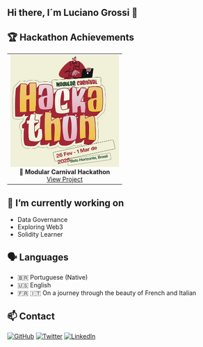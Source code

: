 ## Hi there, I´m Luciano Grossi 👋

## 🏆 Hackathon Achievements
<!--https://github.com/grossitech/grossitech/blob/main/ModularCarnivalHackathon.png?raw=true-->
<p align="center">
  <table align="center">
    <tr>
      <td align="center">
        <img src="ModularCarnivalHackathon.png" alt="Constellation Hackathon" width="250"/>
        <br/>
        <b>🏅 Modular Carnival Hackathon</b>
        <br/>
        <a href="https://github.com/grossitech/FlyChain">View Project</a>
      </td>
    </tr>
  </table>
</p>

## 🔭 I’m currently working on

- Data Governance
- Exploring Web3
- Solidity Learner

## 🗣️ Languages

- 🇧🇷 Portuguese (Native)
- 🇺🇸 English
- 🇫🇷 🇮🇹 On a journey through the beauty of French and Italian

## 📫 Contact
  <a href="https://github.com/grossitech"><img src="https://img.shields.io/badge/GitHub-181717?style=for-the-badge&logo=github&logoColor=white" alt="GitHub"></a>
  <a href="https://twitter.com/lucianogrossi"><img src="https://img.shields.io/badge/Twitter-1DA1F2?style=for-the-badge&logo=twitter&logoColor=white" alt="Twitter"></a>
  <a href="https://www.linkedin.com/in/lucianogrossi"><img src="https://img.shields.io/badge/LinkedIn-0077B5?style=for-the-badge&logo=linkedin&logoColor=white" alt="LinkedIn"></a>



<!--
**grossitech/grossitech** is a ✨ _special_ ✨ repository because its `README.md` (this file) appears on your GitHub profile.

Here are some ideas to get you started:

- 🔭 I’m currently working on ...
- 🌱 I’m currently learning ...
- 👯 I’m looking to collaborate on ...
- 🤔 I’m looking for help with ...
- 💬 Ask me about ...
- 📫 How to reach me: ...
- 😄 Pronouns: ...
- ⚡ Fun fact: ...
-->
